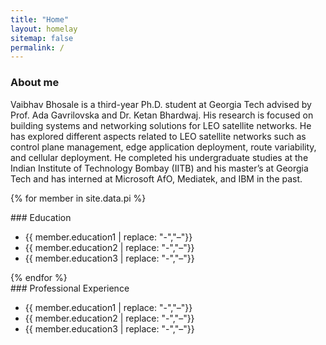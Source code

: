 ```yaml
---
title: "Home"
layout: homelay
sitemap: false
permalink: /
---
```


### About me

Vaibhav Bhosale is a third-year Ph.D. student at Georgia Tech advised by Prof. Ada Gavrilovska and Dr. Ketan Bhardwaj. His research is focused on building systems and networking solutions for LEO satellite networks. He has explored different aspects related to LEO satellite networks such as control plane management, edge application deployment, route variability, and cellular deployment. He completed his undergraduate studies at the Indian Institute of Technology Bombay (IITB) and his master’s at Georgia Tech and has interned at Microsoft AfO, Mediatek, and IBM in the past.

{% for member in site.data.pi %}
<div class="jumbotron">
### Education
 <ul style="overflow: hidden">
  <li> {{ member.education1 | replace: "-","&#8211;"}} </li>
  <li> {{ member.education2 | replace: "-","&#8211;"}} </li>
  <li> {{ member.education3 | replace: "-","&#8211;"}} </li>
  </ul>
</div>
{% endfor %}

<div class="jumbotron">
### Professional Experience
 <ul style="overflow: hidden">
  <li> {{ member.education1 | replace: "-","&#8211;"}} </li>
  <li> {{ member.education2 | replace: "-","&#8211;"}} </li>
  <li> {{ member.education3 | replace: "-","&#8211;"}} </li>
  </ul>
</div>